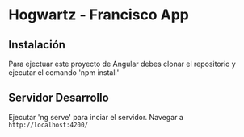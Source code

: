 # Hogwartz - Francisco App

## Instalación
Para ejectuar este proyecto de Angular debes clonar el repositorio y ejecutar el comando 
'npm install'

## Servidor Desarrollo

Ejecutar 'ng serve' para inciar el servidor. Navegar a `http://localhost:4200/`
